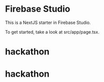 # Firebase Studio

This is a NextJS starter in Firebase Studio.

To get started, take a look at src/app/page.tsx.
# hackathon
# hackathon
